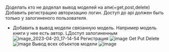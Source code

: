 Доделать кто не доделал вывод моделей на апи(+get,post,delete)
Добавить регистрацию авторизацию логин.
Доступ до аpi должен быть только у залогиненого пользователя.
* Добавить в вывод модели связанную модель. Например модель книги у нее есть автор.
LДоступ залогиненным ![image_2023-04-20_17-14-54](https://user-images.githubusercontent.com/99255448/233415280-f30ec5cd-7ab2-4098-a6de-958a063c7990.png)
Регистрация ![image](https://user-images.githubusercontent.com/99255448/233415395-eb9ccaef-347a-4154-9e27-d030dcf41943.png)
Get Put Delete ![image](https://user-images.githubusercontent.com/99255448/233415578-73626285-749d-4d2e-a77b-5c72ff5b7d71.png)
Вывод всех объектов модели ![image](https://user-images.githubusercontent.com/99255448/233415806-691b651d-8579-4108-a25d-e5541422c97e.png)
